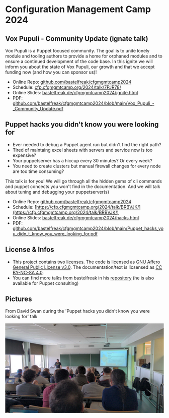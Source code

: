 # Configuration Management Camp 2024

## Vox Pupuli - Community Update (ignate talk)

Vox Pupuli is a Puppet focused community. The goal is to unite lonely module and
tooling authors to provide a home for orphaned modules and to ensure a continued
development of the code base. In this ignite we will inform you about the state
of Vox Pupuli, our growth and that we accept funding now (and how you can sponsor
us)!

* Online Repo: [github.com/bastelfreak/cfgmgmtcamp2024](https://github.com/bastelfreak/cfgmgmtcamp2024?tab=readme-ov-file#vox-pupuli---community-update-ignate-talk)
* Schedule: [cfp.cfgmgmtcamp.org/2024/talk/7PJR78/](https://cfp.cfgmgmtcamp.org/2024/talk/7PJR78/)
* Online Slides: [bastelfreak.de/cfgmgmtcamp2024/ignite.html](https://bastelfreak.de/cfgmgmtcamp2024/ignite.html)
* PDF: [github.com/bastelfreak/cfgmgmtcamp2024/blob/main/Vox_Pupuli_-_Community_Update.pdf](https://github.com/bastelfreak/cfgmgmtcamp2024/blob/main/Vox_Pupuli_-_Community_Update.pdf)

## Puppet hacks you didn't know you were looking for

* Ever needed to debug a Puppet agent run but didn't find the right path?
* Tired of maintaing excel sheets with servers and service now is too expensive?
* Your puppetserver has a hiccup every 30 minutes? Or every week?
* You need to create clusters but manual firewall changes for every node are too time consuming?

This talk is for you! We will go through all the hidden gems of cli commands and
puppet concects you won't find in the documentation. And we will talk about
tuning and debugging your puppetserver(s)


* Online Repo: [github.com/bastelfreak/cfgmgmtcamp2024](https://github.com/bastelfreak/cfgmgmtcamp2024?tab=readme-ov-file#puppet-hacks-you-didnt-know-you-were-looking-for)
* Schedule: [https://cfp.cfgmgmtcamp.org/2024/talk/BRBVJK/](https://cfp.cfgmgmtcamp.org/2024/talk/BRBVJK/)
* Online Slides: [bastelfreak.de/cfgmgmtcamp2024/hacks.html](https://bastelfreak.de/cfgmgmtcamp2024/hacks.html)
* PDF: [github.com/bastelfreak/cfgmgmtcamp2024/blob/main/Puppet_hacks_you_didn_t_know_you_were_looking_for.pdf](https://github.com/bastelfreak/cfgmgmtcamp2024/blob/main/Puppet_hacks_you_didn_t_know_you_were_looking_for.pdf)

## License & Infos

* This project contains two licenses. The code is licensed as [GNU Affero General Public License v3.0](LICENSE). The documentation/text is licsensed as [CC BY-NC-SA 4.0](LICENSE2).
* You can find more talks from bastelfreak in his [repository](https://github.com/bastelfreak/talks) (he is also available for Puppet consulting)

## Pictures

From David Swan during the 'Puppet hacks you didn't know you were looking for' talk

![bastel on stage](20240207_180350.jpg)
